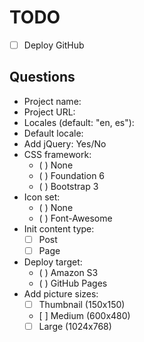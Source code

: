 # TODO

- [ ] Deploy GitHub

## Questions

- Project name:
- Project URL:
- Locales (default: "en, es"):
- Default locale:
- Add jQuery: Yes/No
- CSS framework:
    - ( ) None
    - ( ) Foundation 6
    - ( ) Bootstrap 3
- Icon set:
    - ( ) None
    - ( ) Font-Awesome
- Init content type:
    - [ ] Post
    - [ ] Page
- Deploy target:
    - ( ) Amazon S3
    - ( ) GitHub Pages
- Add picture sizes:
    - [ ] Thumbnail (150x150)
    - [ ] Medium (600x480)
    - [ ] Large (1024x768)
